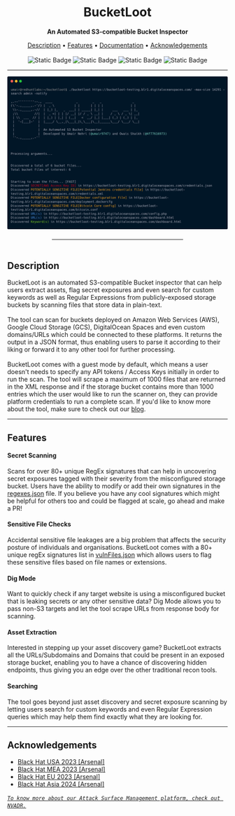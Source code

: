 <h1 align="center">BucketLoot</h1>
<p align="center"><b>An Automated S3-compatible Bucket Inspector</b></p>
<p align="center">
<a href="#description">Description</a> • <a href="#features">Features</a> • <a href="docs/documentation.md">Documentation</a> • <a href="#acknowledgements">Acknowledgements</a><br><br>
<img alt="Static Badge" src="https://img.shields.io/badge/Supports-AWS-yellow?logo=amazon">
<img alt="Static Badge" src="https://img.shields.io/badge/Supports-GCP-red?logo=googlecloud">
<img alt="Static Badge" src="https://img.shields.io/badge/Supports-DigitalOcean-blue?logo=digitalocean">
<img alt="Static Badge" src="https://img.shields.io/badge/Supports-Custom%20Domains-green?logo=gear">
</p>
<hr>
<img src="./toolscreenshot.png">
<hr style="width:300px; height: 1px; margin: auto; margin-top: 20px;" />
<br>
<div id="description">
<h2> Description </h2>
BucketLoot is an automated S3-compatible Bucket inspector that can help users extract assets, flag secret exposures and even search for custom keywords as well as Regular Expressions from publicly-exposed storage buckets by scanning files that store data in plain-text.
<br><br>
The tool can scan for buckets deployed on Amazon Web Services (AWS), Google Cloud Storage (GCS), DigitalOcean Spaces and even custom domains/URLs which could be connected to these platforms. It returns the output in a JSON format, thus enabling users to parse it according to their liking or forward it to any other tool for further processing.
<br><br>
BucketLoot comes with a guest mode by default, which means a user doesn't needs to specify any API tokens / Access Keys initially in order to run the scan. The tool will scrape a maximum of 1000 files that are returned in the XML response and if the storage bucket contains more than 1000 entries which the user would like to run the scanner on, they can provide platform credentials to run a complete scan. If you'd like to know more about the tool, make sure to check out our <a href="https://redhuntlabs.com/blog/introducing-bucketloot-an-automated-cloud-bucket-inspector/">blog</a>.
</div>
<hr style="height: 1px;">
<div id="features">
<h2> Features </h2>

<h4> Secret Scanning </h4>
Scans for over 80+ unique RegEx signatures that can help in uncovering secret exposures tagged with their severity from the misconfigured storage bucket. Users have the ability to modify or add their own signatures in the <a href="./regexes.json">regexes.json</a> file. If you believe you have any cool signatures which might be helpful for others too and could be flagged at scale, go ahead and make a PR!

<h4> Sensitive File Checks</h4>
Accidental sensitive file leakages are a big problem that affects the security posture of individuals and organisations. BucketLoot comes with a 80+ unique regEx signatures list in <a href="./vulnFiles.json">vulnFiles.json</a> which allows users to flag these sensitive files based on file names or extensions.

<h4> Dig Mode </h4>
Want to quickly check if any target website is using a misconfigured bucket that is leaking secrets or any other sensitive data? Dig Mode allows you to pass non-S3 targets and let the tool scrape URLs from response body for scanning.

<h4> Asset Extraction </h4>
Interested in stepping up your asset discovery game? BucketLoot extracts all the URLs/Subdomains and Domains that could be present in an exposed storage bucket, enabling you to have a chance of discovering hidden endpoints, thus giving you an edge over the other traditional recon tools.

<h4> Searching </h4>
The tool goes beyond just asset discovery and secret exposure scanning by letting users search for custom keywords and even Regular Expression queries which may help them find exactly what they are looking for.
</div>

<hr style="height: 1px;">

<div id="acknowledgements">
<h2> Acknowledgements </h2>
<ul type="disc">
<li><a href="https://www.blackhat.com/us-23/arsenal/schedule/#bucketloot---an-automated-s-bucket-inspector-33536">Black Hat USA 2023 [Arsenal]</a></li>
<li><a href="https://blackhatmea.com/session/bucketloot-automated-s3-bucket-inspector">Black Hat MEA 2023 [Arsenal]</a></li>
<li><a href="https://www.blackhat.com/eu-23/arsenal/schedule/index.html#bucketloot---an-automated-s-compatible-bucket-inspector-35800">Black Hat EU 2023 [Arsenal]</a></li>
<li><a href="https://www.blackhat.com/asia-24/arsenal/schedule/#bucketloot---an-automated-s-bucket-inspector-36905">Black Hat Asia 2024 [Arsenal]</a></li>
</ul>
</div>

*[`To know more about our Attack Surface Management platform, check out NVADR.`](https://redhuntlabs.com/nvadr)*
